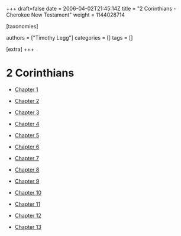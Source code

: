 +++
draft=false
date = 2006-04-02T21:45:14Z
title = "2 Corinthians - Cherokee New Testament"
weight = 1144028714

[taxonomies]

authors = ["Timothy Legg"]
categories = []
tags = []

[extra]
+++
# 2 Corinthians

* [Chapter 1](@/cherokee-new-testament/2-corinthians/0801/index.md)

* [Chapter 2](@/cherokee-new-testament/2-corinthians/0802/index.md)

* [Chapter 3](@/cherokee-new-testament/2-corinthians/0803/index.md)

* [Chapter 4](@/cherokee-new-testament/2-corinthians/0804/index.md)

* [Chapter 5](@/cherokee-new-testament/2-corinthians/0805/index.md)

* [Chapter 6](@/cherokee-new-testament/2-corinthians/0806/index.md)

* [Chapter 7](@/cherokee-new-testament/2-corinthians/0807/index.md)

* [Chapter 8](@/cherokee-new-testament/2-corinthians/0808/index.md)

* [Chapter 9](@/cherokee-new-testament/2-corinthians/0809/index.md)

* [Chapter 10](@/cherokee-new-testament/2-corinthians/0810/index.md)

* [Chapter 11](@/cherokee-new-testament/2-corinthians/0811/index.md)

* [Chapter 12](@/cherokee-new-testament/2-corinthians/0812/index.md)

* [Chapter 13](@/cherokee-new-testament/2-corinthians/0813/index.md)

